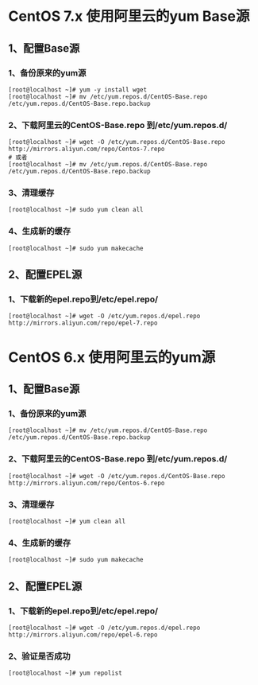 # CentOS 7.x 使用阿里云的yum Base源

## 1、配置Base源

### 1、备份原来的yum源

```shell
[root@localhost ~]# yum -y install wget
[root@localhost ~]# mv /etc/yum.repos.d/CentOS-Base.repo /etc/yum.repos.d/CentOS-Base.repo.backup
```

### 2、下载阿里云的CentOS-Base.repo 到/etc/yum.repos.d/

```shell
[root@localhost ~]# wget -O /etc/yum.repos.d/CentOS-Base.repo http://mirrors.aliyun.com/repo/Centos-7.repo
# 或者
[root@localhost ~]# mv /etc/yum.repos.d/CentOS-Base.repo /etc/yum.repos.d/CentOS-Base.repo.backup
```

### 3、清理缓存

```shell
[root@localhost ~]# sudo yum clean all
```

### 4、生成新的缓存

```shell
[root@localhost ~]# sudo yum makecache
```

## 2、配置EPEL源

### 1、下载新的epel.repo到/etc/epel.repo/

```shell
[root@localhost ~]# wget -O /etc/yum.repos.d/epel.repo http://mirrors.aliyun.com/repo/epel-7.repo
```

# CentOS 6.x 使用阿里云的yum源

## 1、配置Base源

### 1、备份原来的yum源

```shell
[root@localhost ~]# mv /etc/yum.repos.d/CentOS-Base.repo /etc/yum.repos.d/CentOS-Base.repo.backup
```

### 2、下载阿里云的CentOS-Base.repo 到/etc/yum.repos.d/

```shell
[root@localhost ~]# wget -O /etc/yum.repos.d/CentOS-Base.repo http://mirrors.aliyun.com/repo/Centos-6.repo
```

### 3、清理缓存

```shell
[root@localhost ~]# yum clean all
```

### 4、生成新的缓存

```shell
[root@localhost ~]# sudo yum makecache
```

## 2、配置EPEL源

### 1、下载新的epel.repo到/etc/epel.repo/

```shell
[root@localhost ~]# wget -O /etc/yum.repos.d/epel.repo http://mirrors.aliyun.com/repo/epel-6.repo
```

### 2、验证是否成功

```shell
[root@localhost ~]# yum repolist 
```

